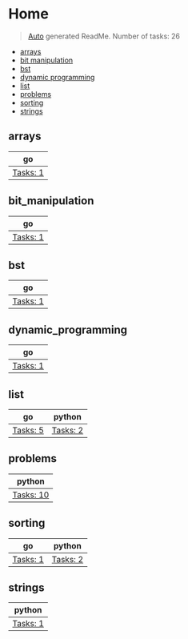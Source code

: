 # Home

> [Auto](https://github.com/codeaprendiz/learn_fullstack/blob/main/home/php/intermediate/taskset_intermediate_php/task_004_createGlobalMarkdownTable/generate-readme.php) generated ReadMe. Number of tasks: 26

- [arrays](#arrays)
- [bit manipulation](#bit_manipulation)
- [bst](#bst)
- [dynamic programming](#dynamic_programming)
- [list](#list)
- [problems](#problems)
- [sorting](#sorting)
- [strings](#strings)

## arrays

| go                         |
|----------------------------|
| [Tasks: 1](home/arrays/go) |

## bit_manipulation

| go                                   |
|--------------------------------------|
| [Tasks: 1](home/bit_manipulation/go) |

## bst

| go                      |
|-------------------------|
| [Tasks: 1](home/bst/go) |

## dynamic_programming

| go                                      |
|-----------------------------------------|
| [Tasks: 1](home/dynamic_programming/go) |

## list

| go                       | python                       |
|--------------------------|------------------------------|
| [Tasks: 5](home/list/go) | [Tasks: 2](home/list/python) |

## problems

| python                            |
|-----------------------------------|
| [Tasks: 10](home/problems/python) |

## sorting

| go                          | python                          |
|-----------------------------|---------------------------------|
| [Tasks: 1](home/sorting/go) | [Tasks: 2](home/sorting/python) |

## strings

| python                          |
|---------------------------------|
| [Tasks: 1](home/strings/python) |
